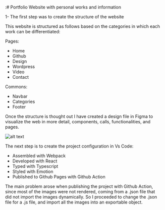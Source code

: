 :# Portfolio
Website with personal works and information

 1- The first step was to create the structure of the website
 
 This website is structured as follows based on the categories in which each work can be differentiated:

Pages:
- Home
- Github
- Design
- Wordpress
- Video 
- Contact

Commons:
- Navbar
- Categories
- Footer

Once the structure is thought out I have created a design file in Figma to visualize the web in more detail, components, calls, functionalities, and pages.

![alt text](https://github.com/rojasAndresTapia/Portfolio2022/blob/master/figma-link.jpg?raw=true)

The next step is to create the project configuration in Vs Code:
- Assembled with Webpack
- Developed with React
- Typed with Typescript
- Styled with Emotion
- Published to Github Pages with Github Action

The main problem arose when publishing the project with Github Action, since most of the images were not rendered, coming from a .json file that did not import the images dynamically. So I proceeded to change the .json file for a .js file, and import all the images into an exportable object.